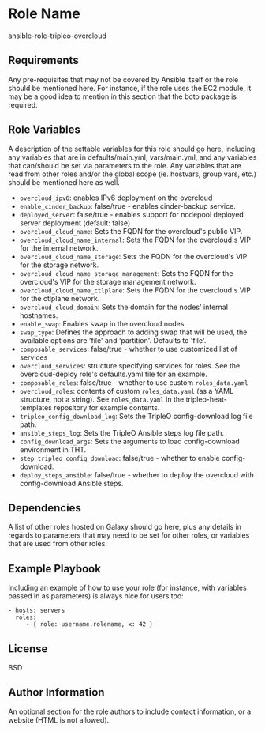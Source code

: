 Role Name
=========

ansible-role-tripleo-overcloud

Requirements
------------

Any pre-requisites that may not be covered by Ansible itself or the role should be mentioned here. For instance, if the role uses the EC2 module, it may be a good idea to mention in this section that the boto package is required.

Role Variables
--------------

A description of the settable variables for this role should go here, including any variables that are in defaults/main.yml, vars/main.yml, and any variables that can/should be set via parameters to the role. Any variables that are read from other roles and/or the global scope (ie. hostvars, group vars, etc.) should be mentioned here as well.

* `overcloud_ipv6`: enables IPv6 deployment on the overcloud
* `enable_cinder_backup`: false/true - enables cinder-backup service.
* `deployed_server`: false/true - enables support for nodepool deployed server deployment (default: false)
* `overcloud_cloud_name`: Sets the FQDN for the overcloud's public VIP.
* `overcloud_cloud_name_internal`: Sets the FQDN for the overcloud's VIP for the internal network.
* `overcloud_cloud_name_storage`: Sets the FQDN for the overcloud's VIP for the storage network.
* `overcloud_cloud_name_storage_management`: Sets the FQDN for the overcloud's VIP for the storage management network.
* `overcloud_cloud_name_ctlplane`: Sets the FQDN for the overcloud's VIP for the ctlplane network.
* `overcloud_cloud_domain`: Sets the domain for the nodes' internal hostnames.
* `enable_swap`: Enables swap in the overcloud nodes.
* `swap_type`: Defines the approach to adding swap that will be used, the
  available options are 'file' and 'partition'. Defaults to 'file'.
* `composable_services`: false/true - whether to use customized list of services
* `overcloud_services`: structure specifying services for roles. See
  the overcloud-deploy role's defaults.yaml file for an example.
* `composable_roles`: false/true - whether to use custom `roles_data.yaml`
* `overcloud_roles`: contents of custom `roles_data.yaml` (as a YAML
  structure, not a string). See `roles_data.yaml` in the
  tripleo-heat-templates repository for example contents.
* `tripleo_config_download_log`: Sets the TripleO config-download log file path.
* `ansible_steps_log`: Sets the TripleO Ansible steps log file path.
* `config_download_args`: Sets the arguments to load config-download
  environment in THT.
* `step_tripleo_config_download`: false/true - whether to enable config-download.
* `deploy_steps_ansible`: false/true - whether to deploy the overcloud with
  config-download Ansible steps.


Dependencies
------------

A list of other roles hosted on Galaxy should go here, plus any details in regards to parameters that may need to be set for other roles, or variables that are used from other roles.

Example Playbook
----------------

Including an example of how to use your role (for instance, with variables passed in as parameters) is always nice for users too:

    - hosts: servers
      roles:
         - { role: username.rolename, x: 42 }

License
-------

BSD

Author Information
------------------

An optional section for the role authors to include contact information, or a website (HTML is not allowed).
